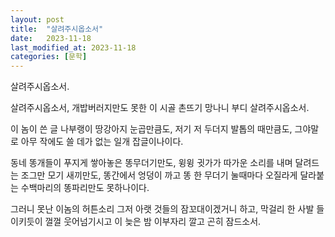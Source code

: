```yaml
---
layout: post
title:  "살려주시옵소서"
date:   2023-11-18
last_modified_at: 2023-11-18
categories: [문학]
---
```


살려주시옵소서.

살려주시옵소서,
개밥버러지만도 못한
이 시골 촌뜨기 망나니
부디 살려주시옵소서.

이 놈이 쓴 글 나부랭이
땅강아지 눈곱만큼도,
저기 저 두더지 발톱의 때만큼도,
그야말로 아무 작에도 쓸 데가 없는 일개 잡글이나이다.

동네 똥개들이 푸지게 쌓아놓은 똥무더기만도,
윙윙 귓가가 따가운 소리를 내며 달려드는 조그만 모기 새끼만도,
똥간에서 엉덩이 까고 똥 한 무더기 눌때마다 오질라게 달라붙는
수백마리의 똥파리만도 못하나이다.

그러니 못난 이놈의 허튼소리
그저 아랫 것들의 잠꼬대이겠거니 하고,
막걸리 한 사발 들이키듯이 껄껄 웃어넘기시고
이 늦은 밤 이부자리 깔고 곤히 잠드소서.
